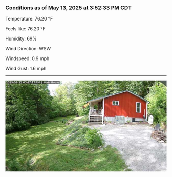 ### Conditions as of May 13, 2025 at 3:52:33 PM CDT 

Temperature: 76.20 &deg;F

Feels like: 76.20 &deg;F

Humidity: 69%

Wind Direction: WSW

Windspeed: 0.9 mph

Wind Gust: 1.6 mph

---

<img src="./images/latest.jpeg"/>

